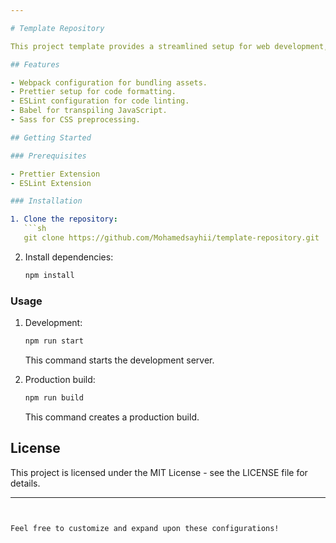 ```yaml
---

# Template Repository

This project template provides a streamlined setup for web development, integrating webpack for bundling, prettier for code formatting, eslint for code quality, babel for JavaScript transpiling, and sass for CSS preprocessing. Use this template to kickstart your web projects with a standardized and efficient development environment.

## Features

- Webpack configuration for bundling assets.
- Prettier setup for code formatting.
- ESLint configuration for code linting.
- Babel for transpiling JavaScript.
- Sass for CSS preprocessing.

## Getting Started

### Prerequisites

- Prettier Extension
- ESLint Extension

### Installation

1. Clone the repository:
   ```sh
   git clone https://github.com/Mohamedsayhii/template-repository.git
   ```
2. Install dependencies:
   ```sh
   npm install
   ```

### Usage

1. Development:
   ```sh
   npm run start
   ```
   This command starts the development server.

2. Production build:
   ```sh
   npm run build
   ```
   This command creates a production build.

## License

This project is licensed under the MIT License - see the LICENSE file for details.

---
```


Feel free to customize and expand upon these configurations!
